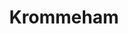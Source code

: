 ﻿---
title: 'Krommeham'
type: 'Coördinatie'
banner: '1.jpg'
images: ['1.jpg', '2.jpg', '3.jpg', '4.jpg', '5.jpg', '6.jpg']
description: 'Totaal renovatie van de gelijkvloers.'
baseline: 'Aanbouw met een klare kijk.'
---